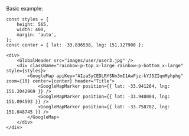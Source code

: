 Basic example:

    const styles = {
        height: 565,
        width: 400,
        margin: 'auto',
    };
    const center = { lat: -33.836538, lng: 151.127900 };

    <div>
        <GlobalHeader src="images/user/user3.jpg" />
        <div className="rainbow-p-top_x-large rainbow-p-bottom_x-large" style={styles}>
            <GoogleMap apiKey="AIzaSyCEDLRYSNn3mI1AwFjz-kYJ5ZIqmMyhphg" zoom={10} center={center} header="Title">
                <GoogleMapMarker position={{ lat: -33.941264, lng: 151.2042969 }} />
                <GoogleMapMarker position={{ lat: -33.940004, lng: 151.094593 }} />
                <GoogleMapMarker position={{ lat: -33.758782, lng: 151.048745 }} />
            </GoogleMap>
        </div>
    </div>
